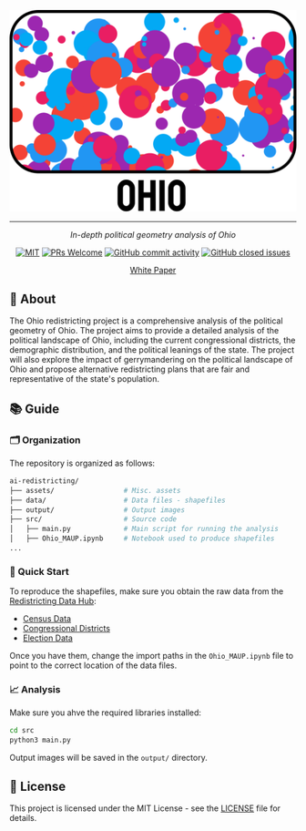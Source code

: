 ![Ohio Project Logo](https://raw.githubusercontent.com/GoodluckH/ai-redistricting/668ee05c483495fefd754643eb7f96d2914f1754/assets/logo.svg)

---

<p align="center">
  <i>In-depth political geometry analysis of Ohio</i>
</p>

<p align="center">
  <a href="/LICENSE"><img alt="MIT" src="https://img.shields.io/github/license/goodluckh/ai-redistricting?style=flat-square"></a>
  <a href='http://makeapullrequest.com'><img alt='PRs Welcome' src='https://img.shields.io/badge/PRs-welcome-brightgreen.svg?style=flat-square'/></a>
  <a href="https://github.com/goodluckh/ai-redistricting/graphs/commit-activity"><img alt="GitHub commit activity" src="https://img.shields.io/github/commit-activity/m/goodluckh/ai-redistricting?style=flat-square"/></a>
  <a href="https://github.com/goodluckh/ai-redistricting/issues"><img alt="GitHub closed issues" src="https://img.shields.io/github/issues-closed/goodluckh/ai-redistricting?style=flat-square"/></a>
</p>

<p align="center">
  <a href="https://mochiday.co/">White Paper</a>
</p>

## 👻 About

The Ohio redistricting project is a comprehensive analysis of the
political geometry of Ohio. The project aims to provide a detailed
analysis of the political landscape of Ohio, including the current
congressional districts, the demographic distribution, and the political
leanings of the state. The project will also explore the impact of
gerrymandering on the political landscape of Ohio and propose
alternative redistricting plans that are fair and representative of the
state's population.

## 📚 Guide

### 🗂️ Organization

The repository is organized as follows:

```bash
ai-redistricting/
├── assets/                 # Misc. assets
├── data/                   # Data files - shapefiles
├── output/                 # Output images
├── src/                    # Source code
│   ├── main.py             # Main script for running the analysis
│   ├── Ohio_MAUP.ipynb     # Notebook used to produce shapefiles
...
```

### 🚀 Quick Start

To reproduce the shapefiles, make sure you obtain the raw data from the
[Redistricting Data Hub](https://redistrictingdatahub.org/):

- [Census Data](https://redistrictingdatahub.org/dataset/ohio-block-pl-94171-2020-by-table/)
- [Congressional Districts](https://redistrictingdatahub.org/dataset/2022-ohio-congressional-districts-approved-plan/)
- [Election
  Data](https://redistrictingdatahub.org/dataset/vest-2016-ohio-precinct-and-election-results/)

Once you have them, change the import paths in the `Ohio_MAUP.ipynb`
file to point to the correct location of the data files.

### 📈 Analysis

Make sure you ahve the required libraries installed:

```bash
cd src
python3 main.py
```

Output images will be saved in the `output/` directory.

## 📝 License

This project is licensed under the MIT License - see the
[LICENSE](/LICENSE) file for details.
